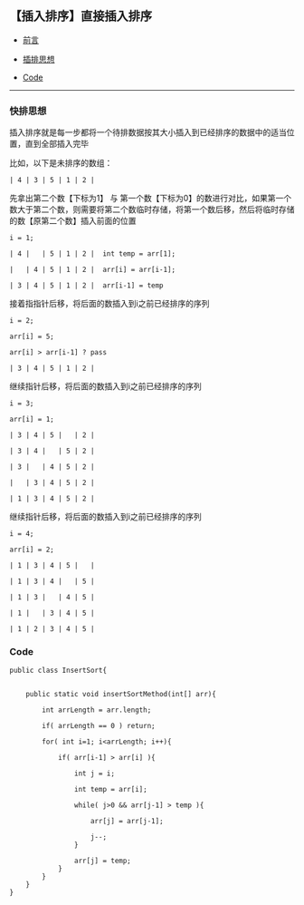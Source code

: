 

## 【插入排序】直接插入排序

*   [前言](#pre)

*   [插排思想](#idea)

*   [Code](#code)


***


<h3 id="idea">快排思想</h3>

插入排序就是每一步都将一个待排数据按其大小插入到已经排序的数据中的适当位置，直到全部插入完毕

比如，以下是未排序的数组：

    | 4 | 3 | 5 | 1 | 2 |


先拿出第二个数【下标为1】 与 第一个数【下标为0】的数进行对比，如果第一个数大于第二个数，则需要将第二个数临时存储，将第一个数后移，然后将临时存储的数【原第二个数】插入前面的位置

    i = 1;
    
    | 4 |   | 5 | 1 | 2 |  int temp = arr[1];  
        
    |   | 4 | 5 | 1 | 2 |  arr[i] = arr[i-1];
    
    | 3 | 4 | 5 | 1 | 2 |  arr[i-1] = temp

接着指指针后移，将后面的数插入到i之前已经排序的序列

    i = 2;
        
    arr[i] = 5;
    
    arr[i] > arr[i-1] ? pass
        
    | 3 | 4 | 5 | 1 | 2 |  


继续指针后移，将后面的数插入到i之前已经排序的序列

    
    i = 3;
    
    arr[i] = 1;
    
    | 3 | 4 | 5 |   | 2 |   
    
    | 3 | 4 |   | 5 | 2 |  

    | 3 |   | 4 | 5 | 2 |

    |   | 3 | 4 | 5 | 2 |

    | 1 | 3 | 4 | 5 | 2 |


继续指针后移，将后面的数插入到i之前已经排序的序列
    
    i = 4;
    
    arr[i] = 2;
    
    | 1 | 3 | 4 | 5 |   |
    
    | 1 | 3 | 4 |   | 5 |
    
    | 1 | 3 |   | 4 | 5 |
    
    | 1 |   | 3 | 4 | 5 |

    | 1 | 2 | 3 | 4 | 5 |
    
<h3 id="code">Code</h3>

    
    public class InsertSort{
    
    
        public static void insertSortMethod(int[] arr){
            
            int arrLength = arr.length;
        
            if( arrLength == 0 ) return;
                    
            for( int i=1; i<arrLength; i++){

                if( arr[i-1] > arr[i] ){

                    int j = i;

                    int temp = arr[i];
        
                    while( j>0 && arr[j-1] > temp ){
                    
                        arr[j] = arr[j-1];
                        
                        j--;
                    }
                    
                    arr[j] = temp;
                }
            }
        }
    }
    
    

